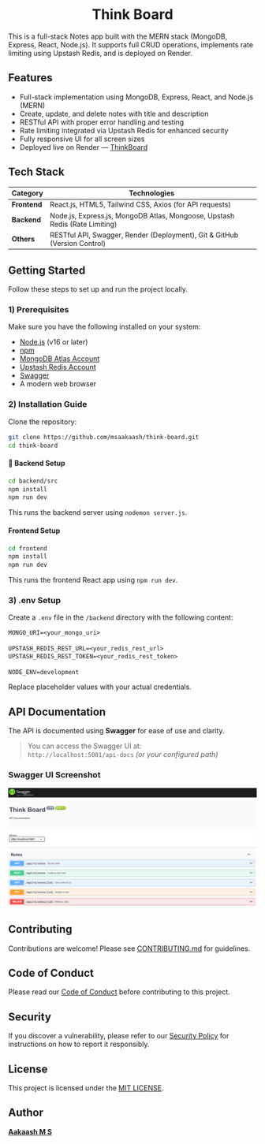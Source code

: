 <h1 align="center">Think Board</h1>

This is a full-stack Notes app built with the MERN stack (MongoDB, Express, React, Node.js). It supports full CRUD operations, implements rate limiting using Upstash Redis, and is deployed on Render.

## Features

- Full-stack implementation using MongoDB, Express, React, and Node.js (MERN)
- Create, update, and delete notes with title and description
- RESTful API with proper error handling and testing
- Rate limiting integrated via Upstash Redis for enhanced security
- Fully responsive UI for all screen sizes
- Deployed live on Render — [ThinkBoard](https://think-board-db7v.onrender.com/)


## Tech Stack

| Category     | Technologies                                                                 |
|--------------|------------------------------------------------------------------------------|
| **Frontend** | React.js, HTML5, Tailwind CSS, Axios (for API requests)                              |
| **Backend**  | Node.js, Express.js, MongoDB Atlas, Mongoose, Upstash Redis (Rate Limiting) |
| **Others**   | RESTful API, Swagger, Render (Deployment), Git & GitHub (Version Control)            |



## Getting Started

Follow these steps to set up and run the project locally.

### 1) Prerequisites

Make sure you have the following installed on your system:

- [Node.js](https://nodejs.org/en/download/) (v16 or later)
- [npm](https://www.npmjs.com/)
- [MongoDB Atlas Account](https://www.mongodb.com/cloud/atlas)
- [Upstash Redis Account](https://upstash.com/)
- [Swagger](https://swagger.io/tools/swagger-ui/) 
- A modern web browser

### 2) Installation Guide

Clone the repository:

```bash
git clone https://github.com/msaakaash/think-board.git
cd think-board
```

#### 🔧 Backend Setup

```bash
cd backend/src
npm install
npm run dev
```

This runs the backend server using `nodemon server.js`.

#### Frontend Setup

```bash
cd frontend
npm install
npm run dev
```

This runs the frontend React app using `npm run dev`.

### 3) .env Setup

Create a `.env` file in the `/backend` directory with the following content:

```env
MONGO_URI=<your_mongo_uri>

UPSTASH_REDIS_REST_URL=<your_redis_rest_url>
UPSTASH_REDIS_REST_TOKEN=<your_redis_rest_token>

NODE_ENV=development
```

Replace placeholder values with your actual credentials.


## API Documentation

The API is documented using **Swagger** for ease of use and clarity.

> You can access the Swagger UI at:  
> `http://localhost:5001/api-docs` _(or your configured path)_

### Swagger UI Screenshot

![Swagger Docs Screenshot](./docs/swagger-ui.png)

## Contributing
Contributions are welcome! Please see [CONTRIBUTING.md](docs/CONTRIBUTING.md) for guidelines.

## Code of Conduct
Please read our [Code of Conduct](docs/CODE_OF_CONDUCT.md) before contributing to this project.

## Security
If you discover a vulnerability, please refer to our [Security Policy](docs/SECURITY.md) for instructions on how to report it responsibly.

## License  
This project is licensed under the [MIT LICENSE](LICENSE).


## Author

[**Aakaash M S**](https://github.com/msaakaash)
